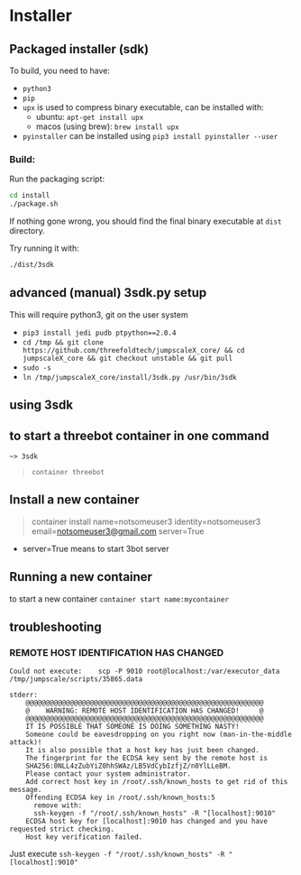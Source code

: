 # Installer



## Packaged installer (sdk)

To build, you need to have:
* `python3`
* `pip`
* `upx` is used to compress binary executable, can be installed with:
    * ubuntu: `apt-get install upx`
    * macos (using brew): `brew install upx`
* `pyinstaller` can be installed using `pip3 install pyinstaller --user`



### Build:

Run the packaging script:

```bash
cd install
./package.sh
```

If nothing gone wrong, you should find the final binary executable at `dist` directory.

Try running it with:

```bash
./dist/3sdk
```

## advanced (manual) 3sdk.py setup
This will require python3, git on the user system 

- `pip3 install jedi pudb ptpython==2.0.4`
- `cd /tmp && git clone https://github.com/threefoldtech/jumpscaleX_core/ && cd jumpscaleX_core && git checkout unstable && git pull`
- `sudo -s`
- `ln /tmp/jumpscaleX_core/install/3sdk.py /usr/bin/3sdk`




## using 3sdk

## to start a threebot container in one command

`~> 3sdk`

> `container threebot`


## Install a new container
> container install name=notsomeuser3 identity=notsomeuser3 email=notsomeuser3@gmail.com server=True 

- server=True means to start 3bot server




## Running a new container

to start a new container `container start name:mycontainer`	



## troubleshooting

### REMOTE HOST IDENTIFICATION HAS CHANGED

```
Could not execute:    scp -P 9010 root@localhost:/var/executor_data /tmp/jumpscale/scripts/35865.data

stderr:
    @@@@@@@@@@@@@@@@@@@@@@@@@@@@@@@@@@@@@@@@@@@@@@@@@@@@@@@@@@@
    @    WARNING: REMOTE HOST IDENTIFICATION HAS CHANGED!     @
    @@@@@@@@@@@@@@@@@@@@@@@@@@@@@@@@@@@@@@@@@@@@@@@@@@@@@@@@@@@
    IT IS POSSIBLE THAT SOMEONE IS DOING SOMETHING NASTY!
    Someone could be eavesdropping on you right now (man-in-the-middle attack)!
    It is also possible that a host key has just been changed.
    The fingerprint for the ECDSA key sent by the remote host is
    SHA256:0NLL4zZubYiZ0hhSWAz/LB5VdCybIzfjZ/n0YlLLeBM.
    Please contact your system administrator.
    Add correct host key in /root/.ssh/known_hosts to get rid of this message.
    Offending ECDSA key in /root/.ssh/known_hosts:5
      remove with:
      ssh-keygen -f "/root/.ssh/known_hosts" -R "[localhost]:9010"
    ECDSA host key for [localhost]:9010 has changed and you have requested strict checking.
    Host key verification failed.
```
Just execute `ssh-keygen -f "/root/.ssh/known_hosts" -R "[localhost]:9010"`
